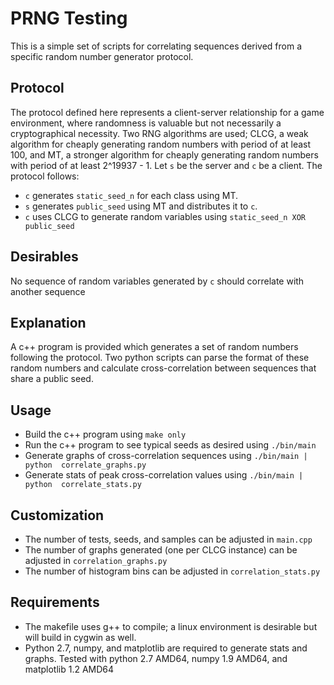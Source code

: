 
PRNG Testing
============

This is a simple set of scripts for correlating sequences derived from a
specific random number generator protocol.

Protocol
--------

The protocol defined here represents a client-server relationship for a game
environment, where randomness is valuable but not necessarily a cryptographical
necessity. Two RNG algorithms are used; CLCG, a weak algorithm for cheaply
generating random numbers with period of at least 100, and MT, a stronger
algorithm for cheaply generating random numbers with period of at least 
2^19937 - 1. Let `s` be the server and `c` be a client. The protocol follows:

* `c` generates `static_seed_n` for each class using MT.
* `s` generates `public_seed` using MT and distributes it to `c`.
* `c` uses CLCG to generate random variables using `static_seed_n XOR 
public_seed`

Desirables
----------

No sequence of random variables generated by `c` should correlate with another
sequence

Explanation
-----------

A c++ program is provided which generates a set of random numbers following the
protocol. Two python scripts can parse the format of these random numbers and
calculate cross-correlation between sequences that share a public seed.

Usage
-----

* Build the c++ program using `make only`
* Run the c++ program to see typical seeds as desired using `./bin/main`
* Generate graphs of cross-correlation sequences using `./bin/main | python 
correlate_graphs.py`
* Generate stats of peak cross-correlation values using `./bin/main | python 
correlate_stats.py`

Customization
-------------

* The number of tests, seeds, and samples can be adjusted in `main.cpp`
* The number of graphs generated (one per CLCG instance) can be adjusted in
`correlation_graphs.py`
* The number of histogram bins can be adjusted in `correlation_stats.py`

Requirements
------------

* The makefile uses g++ to compile; a linux environment is desirable but will
build in cygwin as well.
* Python 2.7, numpy, and matplotlib are required to generate stats and graphs.
Tested with python 2.7 AMD64, numpy 1.9 AMD64, and matplotlib 1.2 AMD64